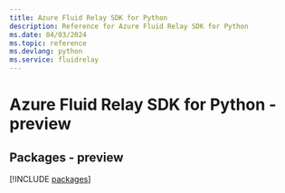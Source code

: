 ```yaml
---
title: Azure Fluid Relay SDK for Python
description: Reference for Azure Fluid Relay SDK for Python
ms.date: 04/03/2024
ms.topic: reference
ms.devlang: python
ms.service: fluidrelay
---
```

# Azure Fluid Relay SDK for Python - preview
## Packages - preview
[!INCLUDE [packages](fluid-relay-index.md)]